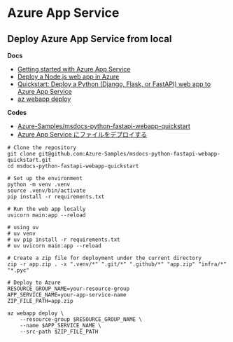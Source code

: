 # Azure App Service

## Deploy Azure App Service from local

**Docs**

- [Getting started with Azure App Service](https://learn.microsoft.com/en-us/azure/app-service/getting-started?pivots=stack-python)
- [Deploy a Node.js web app in Azure](https://learn.microsoft.com/en-us/azure/app-service/quickstart-nodejs?tabs=windows&pivots=development-environment-cli)
- [Quickstart: Deploy a Python (Django, Flask, or FastAPI) web app to Azure App Service](https://learn.microsoft.com/en-us/azure/app-service/quickstart-python?tabs=fastapi%2Cwindows%2Cazure-cli%2Cvscode-deploy%2Cdeploy-instructions-azportal%2Cterminal-bash%2Cdeploy-instructions-zip-azcli)
- [az webapp deploy](https://learn.microsoft.com/cli/azure/webapp?view=azure-cli-latest#az-webapp-deploy)

**Codes**

- [Azure-Samples/msdocs-python-fastapi-webapp-quickstart](https://github.com/Azure-Samples/msdocs-python-fastapi-webapp-quickstart)
- [Azure App Service にファイルをデプロイする](https://learn.microsoft.com/ja-jp/azure/app-service/deploy-zip?tabs=cli)

```shell
# Clone the repository
git clone git@github.com:Azure-Samples/msdocs-python-fastapi-webapp-quickstart.git
cd msdocs-python-fastapi-webapp-quickstart

# Set up the environment
python -m venv .venv
source .venv/bin/activate
pip install -r requirements.txt

# Run the web app locally
uvicorn main:app --reload

# using uv
# uv venv
# uv pip install -r requirements.txt
# uv uvicorn main:app --reload

# Create a zip file for deployment under the current directory
zip -r app.zip . -x ".venv/*" ".git/*" ".github/*" "app.zip" "infra/*" "*.pyc"

# Deploy to Azure
RESOURCE_GROUP_NAME=your-resource-group
APP_SERVICE_NAME=your-app-service-name
ZIP_FILE_PATH=app.zip

az webapp deploy \
    --resource-group $RESOURCE_GROUP_NAME \
    --name $APP_SERVICE_NAME \
    --src-path $ZIP_FILE_PATH
```
